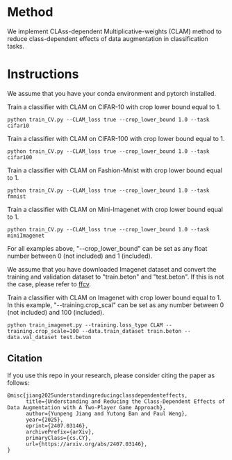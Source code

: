 # Method
We implement CLAss-dependent Multiplicative-weights (CLAM) method to reduce class-dependent effects of data augmentation in classification tasks.

# Instructions
We assume that you have your conda environment and pytorch installed.

Train a classifier with CLAM on CIFAR-10 with crop lower bound equal to 1. 
```
python train_CV.py --CLAM_loss true --crop_lower_bound 1.0 --task cifar10
```

Train a classifier with CLAM on CIFAR-100 with crop lower bound equal to 1. 
```
python train_CV.py --CLAM_loss true --crop_lower_bound 1.0 --task cifar100
```

Train a classifier with CLAM on Fashion-Mnist with crop lower bound equal to 1. 
```
python train_CV.py --CLAM_loss true --crop_lower_bound 1.0 --task fmnist
```

Train a classifier with CLAM on Mini-Imagenet with crop lower bound equal to 1. 
```
python train_CV.py --CLAM_loss true --crop_lower_bound 1.0 --task miniImagenet
```

For all examples above, "--crop_lower_bound" can be set as any float number between 0 (not included) and 1 (included).

We assume that you have downloaded Imagenet dataset and convert the training and validation dataset to "train.beton" and "test.beton".
If this is not the case, please refer to [ffcv](https://github.com/libffcv/ffcv).

Train a classifier with CLAM on Imagenet with crop lower bound equal to 1. In this example, "--training.crop_scal" can be set as any number between 0 (not included) and 100 (included).
```
python train_imagenet.py --training.loss_type CLAM --training.crop_scale=100 --data.train_dataset train.beton --data.val_dataset test.beton
```

## Citation

If you use this repo in your research, please consider citing the paper as follows:
```
@misc{jiang2025understandingreducingclassdependenteffects,
      title={Understanding and Reducing the Class-Dependent Effects of Data Augmentation with A Two-Player Game Approach}, 
      author={Yunpeng Jiang and Yutong Ban and Paul Weng},
      year={2025},
      eprint={2407.03146},
      archivePrefix={arXiv},
      primaryClass={cs.CY},
      url={https://arxiv.org/abs/2407.03146}, 
}
```
